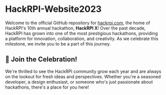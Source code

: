 # HackRPI-Website2023

Welcome to the official GitHub repository for [hackrpi.com](https://hackrpi.com), the home of HackRPI's 10th annual hackathon, **HackRPI X**! Over the past decade, HackRPI has grown into one of the most prestigious hackathons, providing a platform for innovation, collaboration, and creativity. As we celebrate this milestone, we invite you to be a part of this journey.

## 🎉 Join the Celebration!

We're thrilled to see the HackRPI community grow each year and are always on the lookout for fresh ideas and perspectives. Whether you're a seasoned developer, a design enthusiast, or someone who's just passionate about hackathons, there's a place for you here!
